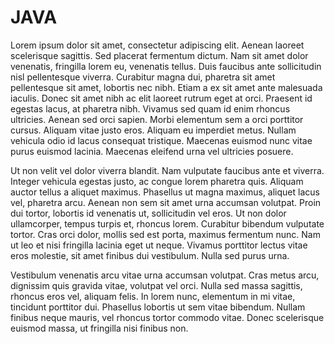 # JAVA

Lorem ipsum dolor sit amet, consectetur adipiscing elit. Aenean laoreet scelerisque sagittis. Sed placerat fermentum dictum. Nam sit amet dolor venenatis, fringilla lorem eu, venenatis tellus. Duis faucibus ante sollicitudin nisl pellentesque viverra. Curabitur magna dui, pharetra sit amet pellentesque sit amet, lobortis nec nibh. Etiam a ex sit amet ante malesuada iaculis. Donec sit amet nibh ac elit laoreet rutrum eget at orci. Praesent id egestas lacus, at pharetra nibh. Vivamus sed quam id enim rhoncus ultricies. Aenean sed orci sapien. Morbi elementum sem a orci porttitor cursus. Aliquam vitae justo eros. Aliquam eu imperdiet metus. Nullam vehicula odio id lacus consequat tristique. Maecenas euismod nunc vitae purus euismod lacinia. Maecenas eleifend urna vel ultricies posuere.

Ut non velit vel dolor viverra blandit. Nam vulputate faucibus ante et viverra. Integer vehicula egestas justo, ac congue lorem pharetra quis. Aliquam auctor tellus a aliquet maximus. Phasellus ut magna maximus, aliquet lacus vel, pharetra arcu. Aenean non sem sit amet urna accumsan volutpat. Proin dui tortor, lobortis id venenatis ut, sollicitudin vel eros. Ut non dolor ullamcorper, tempus turpis et, rhoncus lorem. Curabitur bibendum vulputate tortor. Cras orci dolor, mollis sed est porta, maximus fermentum nunc. Nam ut leo et nisi fringilla lacinia eget ut neque. Vivamus porttitor lectus vitae eros molestie, sit amet finibus dui vestibulum. Nulla sed purus urna.

Vestibulum venenatis arcu vitae urna accumsan volutpat. Cras metus arcu, dignissim quis gravida vitae, volutpat vel orci. Nulla sed massa sagittis, rhoncus eros vel, aliquam felis. In lorem nunc, elementum in mi vitae, tincidunt porttitor dui. Phasellus lobortis ut sem vitae bibendum. Nullam finibus neque mauris, vel rhoncus tortor commodo vitae. Donec scelerisque euismod massa, ut fringilla nisi finibus non.
